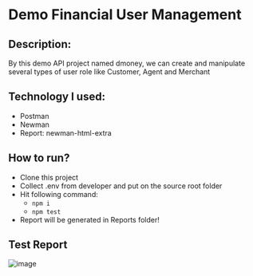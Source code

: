 # Demo Financial User Management
## Description: 
By this demo API project named dmoney, we can create and manipulate several types of user role like Customer, Agent and Merchant

## Technology I used:
- Postman
- Newman
- Report: newman-html-extra

## How to run?
- Clone this project
- Collect .env from developer and put on the source root folder
- Hit following command:
  - ```npm i```
  - ```npm test```
 - Report will be generated in Reports folder!

 ## Test Report
 ![image](https://github.com/user-attachments/assets/4f650342-d19c-4dce-83b6-3af286a106ae)

